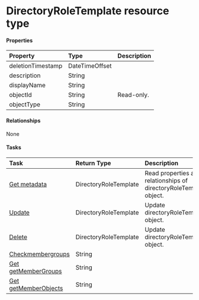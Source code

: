 # DirectoryRoleTemplate resource type



#### Properties
| Property	   | Type	|Description|
|:---------------|:--------|:----------|
|deletionTimestamp|DateTimeOffset||
|description|String||
|displayName|String||
|objectId|String| Read-only.|
|objectType|String||

#### Relationships
None


#### Tasks

| Task		   | Return Type	|Description|
|:---------------|:--------|:----------|
|[Get metadata](../api/directoryroletemplate_get.md) | DirectoryRoleTemplate |Read properties and relationships of directoryRoleTemplate object.|
|[Update](../api/directoryroletemplate_update.md) | DirectoryRoleTemplate	|Update directoryRoleTemplate object. |
|[Delete](../api/directoryroletemplate_delete.md) | DirectoryRoleTemplate	|Update directoryRoleTemplate object. |
|[Checkmembergroups](../api/directoryroletemplate_checkmembergroups.md)|String||
|[Get getMemberGroups](../api/directoryroletemplate_getmembergroups.md)|String||
|[Get getMemberObjects](../api/directoryroletemplate_getmemberobjects.md)|String||
